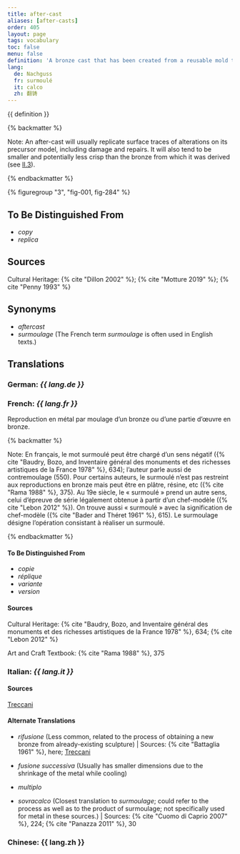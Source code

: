 ```yaml
---
title: after-cast
aliases: [after-casts]
order: 405
layout: page
tags: vocabulary
toc: false
menu: false
definition: 'A bronze cast that has been created from a reusable mold taken directly from an existing bronze. After-casts are therefore made using the indirect lost-wax process, or in some instances by sand casting.'
lang:
  de: Nachguss
  fr: surmoulé
  it: calco
  zh: 翻铸
---
```


{{ definition }}

{% backmatter %}

Note: An after-cast will usually replicate surface traces of alterations on its precursor model, including damage and repairs. It will also tend to be smaller and potentially less crisp than the bronze from which it was derived (see [II.3](#II.3)).

{% endbackmatter %}

{% figuregroup "3", "fig-001, fig-284" %}

## To Be Distinguished From

- *copy*
- *replica*

## Sources

Cultural Heritage: {% cite "Dillon 2002" %}; {% cite "Motture 2019" %}; {% cite "Penny 1993" %}

## Synonyms

- *aftercast*
- *surmoulage* (The French term *surmoulage* is often used in English texts.)

## Translations

<div class="accordion">

### **German**: *{{ lang.de }}*

### **French**: *{{ lang.fr }}*

Reproduction en métal par moulage d’un bronze ou d’une partie d’œuvre en bronze.

{% backmatter %}

Note: En français, le mot surmoulé peut être chargé d’un sens négatif ({% cite "Baudry, Bozo, and Inventaire général des monuments et des richesses artistiques de la France 1978" %}, 634); l’auteur parle aussi de contremoulage (550). Pour certains auteurs, le surmoulé n’est pas restreint aux reproductions en bronze mais peut être en plâtre, résine, etc ({% cite "Rama 1988" %}, 375). Au 19e siècle, le « surmoulé » prend un autre sens, celui d’épreuve de série légalement obtenue à partir d’un chef-modèle ({% cite "Lebon 2012" %}). On trouve aussi « surmoulé » avec la signification de chef-modèle ({% cite "Bader and Théret 1961" %}, 615). Le surmoulage désigne l’opération consistant à réaliser un surmoulé.

{% endbackmatter %}

#### To Be Distinguished From

- *copie*
- *réplique*
- *variante*
- *version*

#### Sources

Cultural Heritage: {% cite "Baudry, Bozo, and Inventaire général des monuments et des richesses artistiques de la France 1978" %}, 634; {% cite "Lebon 2012" %}

Art and Craft Textbook: {% cite "Rama 1988" %}, 375

### **Italian**: *{{ lang.it }}*

#### Sources

[Treccani](https://www.treccani.it/vocabolario/calco/)

#### Alternate Translations

- *rifusione* (Less common, related to the process of obtaining a new bronze from already-existing sculpture) |  Sources: {% cite "Battaglia 1961" %}, here; [Treccani](http://www.treccani.it/vocabolario/rifusione/)

- *fusione successiva* (Usually has smaller dimensions due to the shrinkage of the metal while cooling)

- *multiplo*

- *sovracalco* (Closest translation to *surmoulage*; could refer to the process as well as to the product of surmoulage; not specifically used for metal in these sources.) | Sources: {% cite "Cuomo di Caprio 2007" %}, 224; {% cite "Panazza 2011" %}, 30

### **Chinese**: {{ lang.zh }}

</div>
